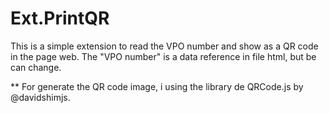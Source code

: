 # Ext.PrintQR 

This is a simple extension to read the VPO number and show as a QR code in the page web. The "VPO number" is a data reference in file html, but be can change. 

** For generate the QR code image, i using the library de QRCode.js by @davidshimjs.
